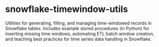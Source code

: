 # snowflake-timewindow-utils
Utilities for generating, filling, and managing time-windowed records in Snowflake tables. Includes example stored procedures (in Python) for inserting missing time windows, automating ETL batch window creation, and teaching best practices for time series data handling in Snowflake.
